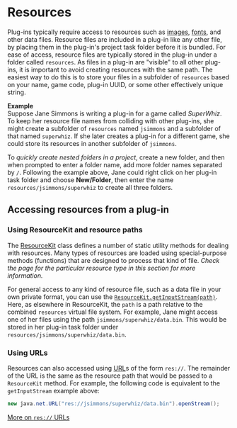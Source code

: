 # Resources

Plug-ins typically require access to resources such as [images](dm-res-image.md), [fonts](dm-res-font.md), and other data files. Resource files are included in a plug-in like any other file, by placing them in the plug-in's project task folder before it is bundled. For ease of access, resource files are typically stored in the plug-in under a folder called `resources`. As files in a plug-in are "visible" to all other plug-ins, it is important to avoid creating resources with the same path. The easiest way to do this is to store your files in a subfolder of `resources` based on your name, game code, plug-in UUID, or some other effectively unique string.

**Example**  
Suppose Jane Simmons is writing a plug-in for a game called *SuperWhiz*. To keep her resource file names from colliding with other plug-ins, she might create a subfolder of `resources` named `jsimmons` and a subfolder of that named `superwhiz`. If she later creates a plug-in for a different game, she could store its resources in another subfolder of `jsimmons`.

To *quickly create nested folders in a project*, create a new folder, and then when prompted to enter a folder name, add more folder names separated by `/`. Following the example above, Jane could right click on her plug-in task folder and choose **New/Folder**, then enter the name `resources/jsimmons/superwhiz` to create all three folders.

## Accessing resources from a plug-in

### Using ResourceKit and resource paths

The [ResourceKit](assets/javadoc/resources/ResourceKit.html) class defines a number of static utility methods for dealing with resources. Many types of resources are loaded using special-purpose methods (functions) that are designed to process that kind of file. *Check the page for the particular resource type in this section for more information.*

For general access to any kind of resource file, such as a data file in your own private format, you can use the [`ResourceKit.getInputStream(path)`](assets/javadoc/resources/ResourceKit.html#getInputStream). Here, as elsewhere in ResourceKit, the `path` is a path relative to the combined `resources` virtual file system. For example, Jane might access one of her files using the path `jsimmons/superwhiz/data.bin`. This would be stored in her plug-in task folder under `resources/jsimmons/superwhiz/data.bin`.

### Using URLs

Resources can also accessed using [URL](https://docs.oracle.com/javase/8/docs/api/java/net/URL.html)s of the form `res://`. The remainder of the URL is the same as the resource path that would be passed to a `ResourceKit` method. For example, the following code is equivalent to the `getInputStream` example above:

```java
new java.net.URL("res://jsimmons/superwhiz/data.bin").openStream();
```

[More on `res://` URLs](dm-special-urls.md)